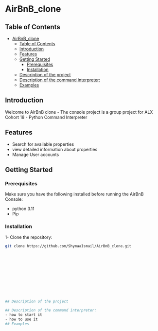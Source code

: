 # AirBnB_clone

## Table of Contents
- [AirBnB\_clone](#airbnb_clone)
  - [Table of Contents](#table-of-contents)
  - [Introduction](#introduction)
  - [Features](#features)
  - [Getting Started](#getting-started)
    - [Prerequisites](#prerequisites)
    - [Installation](#installation)
  - [Description of the project](#description-of-the-project)
  - [Description of the command interpreter:](#description-of-the-command-interpreter)
  - [Examples](#examples)

## Introduction
Welcome to AirBnB clone - The console project is a group project for ALX Cohort 18 - Python Command Interpreter

## Features
   - Search for available properties
   - view detailed information about properties
   - Manage User accounts

## Getting Started

### Prerequisites
Make sure you have the following installed before running the AirBnB Console:
   - python 3.11
   - Pip

### Installation
1- Clone the repository:
   ```bash
   git clone https://github.com/ShymaaIsmail/AirBnB_clone.git












## Description of the project

## Description of the command interpreter:
   - how to start it
   - how to use it
## Examples

